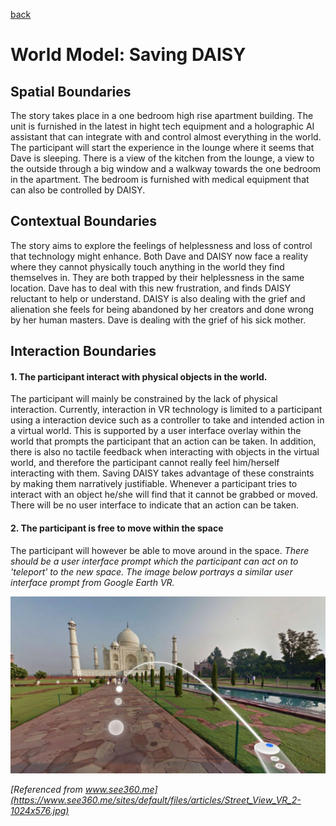 [back](./)
# World Model: Saving DAISY


## Spatial Boundaries
The story takes place in a one bedroom high rise apartment building. The unit is furnished in the latest in hight tech equipment and a holographic AI assistant that can integrate with and control almost everything in the world. The participant will start the experience in the lounge where it seems that Dave is sleeping. There is a view of the kitchen from the lounge, a view to the outside through a big window and a walkway towards the one bedroom in the apartment. The bedroom is furnished with medical equipment that can also be controlled by DAISY.

## Contextual Boundaries
The story aims to explore the feelings of helplessness and loss of control that technology might enhance. Both Dave and DAISY now face a reality where they cannot physically touch anything in the world they find themselves in. They are both trapped by their helplessness in the same location. Dave has to deal with this new frustration, and finds DAISY reluctant to help or understand. DAISY is also dealing with the grief and alienation she feels for being abandoned by her creators and done wrong by her human masters. Dave is dealing with the grief of his sick mother.


## Interaction Boundaries
#### 1. The participant interact with physical objects in the world.
The participant will mainly be constrained by the lack of physical interaction. Currently, interaction in VR technology is limited to a participant using a interaction device such as a controller to take and intended action in a virtual world. This is supported by a user interface overlay within the world that prompts the participant that an action can be taken. In addition, there is also no tactile feedback when interacting with objects in the virtual world, and therefore the participant cannot really feel him/herself interacting with them. Saving DAISY takes advantage of these constraints by making them narratively justifiable. Whenever a participant tries to interact with an object he/she will find that it cannot be grabbed or moved. There will be no user interface to indicate that an action can be taken.

#### 2. The participant is free to move within the space
The participant will however be able to move around in the space. *There should be a user interface prompt which the participant can act on to 'teleport' to the new space. The image below portrays a similar user interface prompt from Google Earth VR.*

![alt text](assets/images/google-earth-VR-example.jpg "Google Earth VR UI")

*[Referenced from www.see360.me](https://www.see360.me/sites/default/files/articles/Street_View_VR_2-1024x576.jpg)*
